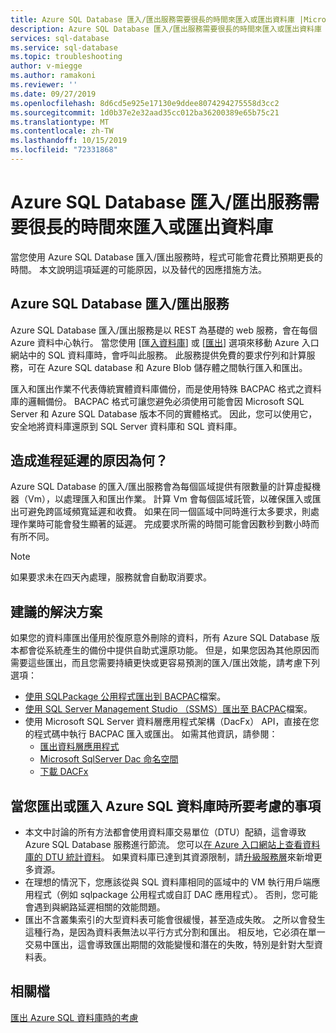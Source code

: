 ```yaml
---
title: Azure SQL Database 匯入/匯出服務需要很長的時間來匯入或匯出資料庫 |Microsoft Docs
description: Azure SQL Database 匯入/匯出服務需要很長的時間來匯入或匯出資料庫
services: sql-database
ms.service: sql-database
ms.topic: troubleshooting
author: v-miegge
ms.author: ramakoni
ms.reviewer: ''
ms.date: 09/27/2019
ms.openlocfilehash: 8d6cd5e925e17130e9ddee8074294275558d3cc2
ms.sourcegitcommit: 1d0b37e2e32aad35cc012ba36200389e65b75c21
ms.translationtype: MT
ms.contentlocale: zh-TW
ms.lasthandoff: 10/15/2019
ms.locfileid: "72331868"
---
```

# <a name="azure-sql-database-importexport-service-takes-a-long-time-to-import-or-export-a-database"></a>Azure SQL Database 匯入/匯出服務需要很長的時間來匯入或匯出資料庫

當您使用 Azure SQL Database 匯入/匯出服務時，程式可能會花費比預期更長的時間。 本文說明這項延遲的可能原因，以及替代的因應措施方法。

## <a name="azure-sql-database-importexport-service"></a>Azure SQL Database 匯入/匯出服務

Azure SQL Database 匯入/匯出服務是以 REST 為基礎的 web 服務，會在每個 Azure 資料中心執行。 當您使用 [匯[入資料庫](https://docs.microsoft.com/azure/sql-database/sql-database-import#import-from-a-bacpac-file-in-the-azure-portal)] 或 [[匯出](https://docs.microsoft.com/azure/sql-database/sql-database-export#export-to-a-bacpac-file-using-the-azure-portal)] 選項來移動 Azure 入口網站中的 SQL 資料庫時，會呼叫此服務。 此服務提供免費的要求佇列和計算服務，可在 Azure SQL database 和 Azure Blob 儲存體之間執行匯入和匯出。

匯入和匯出作業不代表傳統實體資料庫備份，而是使用特殊 BACPAC 格式之資料庫的邏輯備份。 BACPAC 格式可讓您避免必須使用可能會因 Microsoft SQL Server 和 Azure SQL Database 版本不同的實體格式。 因此，您可以使用它，安全地將資料庫還原到 SQL Server 資料庫和 SQL 資料庫。

## <a name="what-causes-delays-in-the-process"></a>造成進程延遲的原因為何？

Azure SQL Database 的匯入/匯出服務會為每個區域提供有限數量的計算虛擬機器（Vm），以處理匯入和匯出作業。 計算 Vm 會每個區域託管，以確保匯入或匯出可避免跨區域頻寬延遲和收費。 如果在同一個區域中同時進行太多要求，則處理作業時可能會發生顯著的延遲。 完成要求所需的時間可能會因數秒到數小時而有所不同。

> [!NOTE]
> 如果要求未在四天內處理，服務就會自動取消要求。

## <a name="recommended-solutions"></a>建議的解決方案

如果您的資料庫匯出僅用於復原意外刪除的資料，所有 Azure SQL Database 版本都會從系統產生的備份中提供自助式還原功能。 但是，如果您因為其他原因而需要這些匯出，而且您需要持續更快或更容易預測的匯入/匯出效能，請考慮下列選項：

* [使用 SQLPackage 公用程式匯出到 BACPAC](https://docs.microsoft.com/azure/sql-database/sql-database-export#export-to-a-bacpac-file-using-the-sqlpackage-utility)檔案。
* [使用 SQL Server Management Studio （SSMS）匯出至 BACPAC](https://docs.microsoft.com/azure/sql-database/sql-database-export#export-to-a-bacpac-file-using-sql-server-management-studio-ssms)檔案。
* 使用 Microsoft SQL Server 資料層應用程式架構（DacFx） API，直接在您的程式碼中執行 BACPAC 匯入或匯出。 如需其他資訊，請參閱：
  * [匯出資料層應用程式](https://docs.microsoft.com/sql/relational-databases/data-tier-applications/export-a-data-tier-application)
  * [Microsoft SqlServer Dac 命名空間](https://docs.microsoft.com/dotnet/api/microsoft.sqlserver.dac)
  * [下載 DACFx](https://www.microsoft.com/download/details.aspx?id=55713)

## <a name="things-to-consider-when-you-export-or-import-an-azure-sql-database"></a>當您匯出或匯入 Azure SQL 資料庫時所要考慮的事項

* 本文中討論的所有方法都會使用資料庫交易單位（DTU）配額，這會導致 Azure SQL Database 服務進行節流。 您可以[在 Azure 入口網站上查看資料庫的 DTU 統計資料](https://docs.microsoft.com/azure/sql-database/sql-database-monitor-tune-overview#monitor-database-performance)。 如果資料庫已達到其資源限制，請[升級服務層](https://docs.microsoft.com/azure/sql-database/sql-database-scale-resources)來新增更多資源。
* 在理想的情況下，您應該從與 SQL 資料庫相同的區域中的 VM 執行用戶端應用程式（例如 sqlpackage 公用程式或自訂 DAC 應用程式）。 否則，您可能會遇到與網路延遲相關的效能問題。
* 匯出不含叢集索引的大型資料表可能會很緩慢，甚至造成失敗。 之所以會發生這種行為，是因為資料表無法以平行方式分割和匯出。 相反地，它必須在單一交易中匯出，這會導致匯出期間的效能變慢和潛在的失敗，特別是針對大型資料表。


## <a name="related-documents"></a>相關檔

[匯出 Azure SQL 資料庫時的考慮](https://docs.microsoft.com/azure/sql-database/sql-database-export#considerations-when-exporting-an-azure-sql-database)
